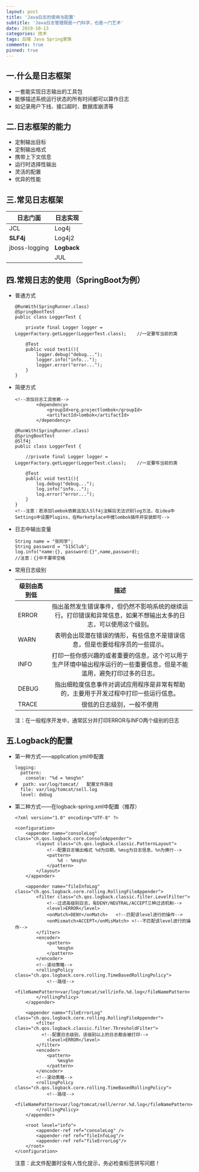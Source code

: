 ```yaml
---
layout: post
title: 'Java日志的使用与配置'
subtitle: 'Java日志管理既是一门科学，也是一门艺术'
date: 2019-10-13
categories: 技术
tags: 后端 Java Spring家族
comments: true
pinned: true
---
```




## 一.什么是日志框架

* 一套能实现日志输出的工具包
* 能够描述系统运行状态的所有时间都可以算作日志
* 如记录用户下线、接口超时、数据库崩溃等





## 二.日志框架的能力

* 定制输出目标
* 定制输出格式
* 携带上下文信息
* 运行时选择性输出
* 灵活的配置
* 优异的性能





## 三.常见日志框架

| 日志门面          | 日志实现        |
| ------------- | ----------- |
| JCL           | Log4j       |
| **SLF4j**     | Log4j2      |
| jboss-logging | **Logback** |
|               | JUL         |



## 四.常规日志的使用（SpringBoot为例）

* 普通方式

  ~~~ 
  @RunWith(SpringRunner.class)
  @SpringBootTest
  public class LoggerTest {

      private final Logger logger = LoggerFactory.getLogger(LoggerTest.class);    //一定要写当前的类

      @Test
      public void test1(){
          logger.debug("debug...");
          logger.info("info...");
          logger.error("error...");
      }
  }
  ~~~

* 简便方式

  ~~~ 
  <!--添加日志工具依赖-->
          <dependency>
              <groupId>org.projectlombok</groupId>
              <artifactId>lombok</artifactId>
          </dependency>
  ~~~

  ~~~ 
  @RunWith(SpringRunner.class)
  @SpringBootTest
  @Slf4j
  public class LoggerTest {

      //private final Logger logger = LoggerFactory.getLogger(LoggerTest.class);    //一定要写当前的类

      @Test
      public void test1(){
          log.debug("debug...");
          log.info("info...");
          log.error("error...");
      }
  }
  <!--注意：若添加lombok依赖且加入Slf4j注解后无法识别log方法，在idea中Settings中设置Plugins，在Marketplace中搜lombok插件并安装即可-->

  ~~~



* 日志中输出变量

  ~~~ 
  String name = "张同学";
  String password = "515Club";
  log.info("name:{}, password:{}",name,password);	
  //注意：{}中不要带空格

  ~~~



* 常用日志级别

  | 级别由高到低 |                    描述                    |
  | ------ | :--------------------------------------: |
  | ERROR  | 指出虽然发生错误事件，但仍然不影响系统的继续运行。打印错误和异常信息，如果不想输出太多的日志，可以使用这个级别。 |
  | WARN   |  表明会出现潜在错误的情形，有些信息不是错误信息，但是也要给程序员的一些提示。  |
  | INFO   | 打印一些你感兴趣的或者重要的信息，这个可以用于生产环境中输出程序运行的一些重要信息，但是不能滥用，避免打印过多的日志。 |
  | DEBUG  | 指出细粒度信息事件对调试应用程序是非常有帮助的，主要用于开发过程中打印一些运行信息。 |
  | TRACE  |              很低的日志级别，一般不使用               |

  注：在一般程序开发中，通常区分并打印ERROR与INFO两个级别的日志





## 五.Logback的配置

* 第一种方式——application.yml中配置

  ~~~ 
  logging:
    pattern:
      console: "%d = %msg%n"
  #  path: var/log/tomcat/   配置文件路径
    file: var/log/tomcat/sell.log
    level: debug
  ~~~

* 第二种方式——在logback-spring.xml中配置（推荐）

  ~~~ 
  <?xml version="1.0" encoding="UTF-8" ?>

  <configuration>
      <appender name="consoleLog" class="ch.qos.logback.core.ConsoleAppender">
          <layout class="ch.qos.logback.classic.PatternLayout">
              <!--配置日志输出格式 %d为日期，%msg为日志信息，%n为换行-->
              <pattern>
                  %d - %msg%n
              </pattern>
          </layout>
      </appender>

      <appender name="fileInfoLog" class="ch.qos.logback.core.rolling.RollingFileAppender">
          <filter class="ch.qos.logback.classic.filter.LevelFilter">
              <!--过滤高级别日志，有DENY/NEUTRAL/ACCEPT三种过滤机制-->
              <level>ERROR</level>
              <onMatch>DENY</onMatch>	<!--匹配该level进行的操作-->
              <onMismatch>ACCEPT</onMisMatch> <!--不匹配该level进行的操作-->
          </filter>
          <encoder>
              <pattern>
                  %msg%n
              </pattern>
          </encoder>
          <!--滚动策略-->
          <rollingPolicy class="ch.qos.logback.core.rolling.TimeBasedRollingPolicy">
              <!--路径-->
              <fileNamePattern>var/log/tomcat/sell/info.%d.log</fileNamePattern>
          </rollingPolicy>
      </appender>

      <appender name="fileErrorLog" class="ch.qos.logback.core.rolling.RollingFileAppender">
          <filter class="ch.qos.logback.classic.filter.ThresholdFilter">
          	<!--配置日志级别，该级别以上的日志都会被打印-->
              <level>ERROR</level>
          </filter>
          <encoder>
              <pattern>
                  %msg%n
              </pattern>
          </encoder>
          <!--滚动策略-->
          <rollingPolicy class="ch.qos.logback.core.rolling.TimeBasedRollingPolicy">
              <!--路径-->
              <fileNamePattern>var/log/tomcat/sell/error.%d.log</fileNamePattern>
          </rollingPolicy>
      </appender>

      <root level="info">
          <appender-ref ref="consoleLog" />
          <appender-ref ref="fileInfoLog"/>
          <appender-ref ref="fileErrorLog"/>
      </root>
  </configuration>

  ~~~


  注意：此文件配置时没有人性化提示，务必检查标签拼写问题！

